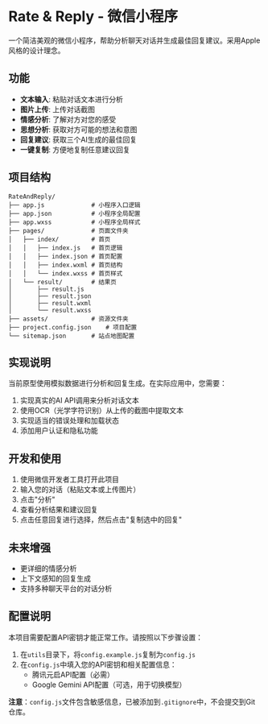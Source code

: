 # Rate & Reply - 微信小程序

一个简洁美观的微信小程序，帮助分析聊天对话并生成最佳回复建议。采用Apple风格的设计理念。

## 功能

- **文本输入**: 粘贴对话文本进行分析
- **图片上传**: 上传对话截图
- **情感分析**: 了解对方对您的感受
- **思想分析**: 获取对方可能的想法和意图
- **回复建议**: 获取三个AI生成的最佳回复
- **一键复制**: 方便地复制任意建议回复

## 项目结构

```
RateAndReply/
├── app.js             # 小程序入口逻辑
├── app.json           # 小程序全局配置
├── app.wxss           # 小程序全局样式
├── pages/             # 页面文件夹
│   ├── index/         # 首页
│   │   ├── index.js   # 首页逻辑
│   │   ├── index.json # 首页配置
│   │   ├── index.wxml # 首页结构
│   │   └── index.wxss # 首页样式
│   └── result/        # 结果页
│       ├── result.js
│       ├── result.json
│       ├── result.wxml
│       └── result.wxss
├── assets/            # 资源文件夹
├── project.config.json    # 项目配置
└── sitemap.json       # 站点地图配置
```

## 实现说明

当前原型使用模拟数据进行分析和回复生成。在实际应用中，您需要：

1. 实现真实的AI API调用来分析对话文本
2. 使用OCR（光学字符识别）从上传的截图中提取文本
3. 实现适当的错误处理和加载状态
4. 添加用户认证和隐私功能

## 开发和使用

1. 使用微信开发者工具打开此项目
2. 输入您的对话（粘贴文本或上传图片）
3. 点击"分析"
4. 查看分析结果和建议回复
5. 点击任意回复进行选择，然后点击"复制选中的回复"

## 未来增强

- 更详细的情感分析
- 上下文感知的回复生成
- 支持多种聊天平台的对话分析

## 配置说明

本项目需要配置API密钥才能正常工作。请按照以下步骤设置：

1. 在`utils`目录下，将`config.example.js`复制为`config.js`
2. 在`config.js`中填入您的API密钥和相关配置信息：
   - 腾讯元启API配置（必需）
   - Google Gemini API配置（可选，用于切换模型）

**注意**：`config.js`文件包含敏感信息，已被添加到`.gitignore`中，不会提交到Git仓库。 